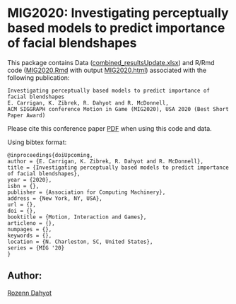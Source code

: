 # MIG2020: Investigating perceptually based models to predict importance of facial blendshapes


This package contains  Data ([combined_resultsUpdate.xlsx](combined_resultsUpdate.xlsx)) and R/Rmd code ([MIG2020.Rmd](MIG2020.Rmd) 
with output [MIG2020.html](MIG2020.html)) associated with the following publication:

```
Investigating perceptually based models to predict importance of facial blendshapes
E. Carrigan, K. Zibrek, R. Dahyot and R. McDonnell, 
ACM SIGGRAPH conference Motion in Game (MIG2020), USA 2020 (Best Short Paper Award)
```

Please cite this conference paper [PDF](MIG2020.pdf) when using this code and data.

Using bibtex format:

```
@inproceedings{doiUpcoming,
author = {E. Carrigan, K. Zibrek, R. Dahyot and R. McDonnell},
title = {Investigating perceptually based models to predict importance of facial blendshapes},
year = {2020},
isbn = {},
publisher = {Association for Computing Machinery},
address = {New York, NY, USA},
url = {},
doi = {},
booktitle = {Motion, Interaction and Games},
articleno = {},
numpages = {},
keywords = {},
location = {N. Charleston, SC, United States},
series = {MIG '20}
}

```




## Author: 

[Rozenn Dahyot](https://roznn.github.io/)
